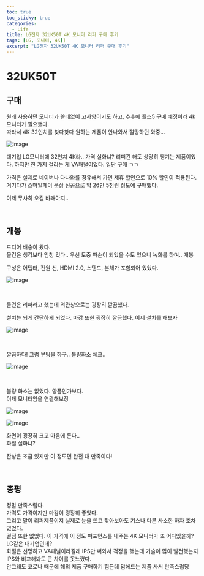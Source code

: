 ```yaml
---
toc: true
toc_sticky: true
categories:
  - Life
title: LG전자 32UK50T 4K 모니터 리퍼 구매 후기
tags: [LG, 모니터, 4K]]
excerpt: "LG전자 32UK50T 4K 모니터 리퍼 구매 후기"
---
```


# 32UK50T

## 구매

원래 사용하던 모니터가 쓸데없이 고사양이기도 하고, 추후에 플스5 구매 예정이라 4k 모니터가 필요했다.  
따라서 4K 32인치를 찾다찾다 원하는 제품이 안나와서 절망하던 와중...

![image](https://user-images.githubusercontent.com/57826388/79864451-75df4400-8414-11ea-813c-7c2817a53df5.png)

대기업 LG모니터에 32인치 4K라.. 가격 실화냐?
리퍼긴 해도 상당히 땡기는 제품이었다. 하지만 한 가지 걸리는 게 VA패널이었다. 일단 구매 ㄱㄱ

가격은 실제로 네이버나 다나와를 경유해서 가면 제휴 할인으로 10% 할인이 적용된다. 거기다가 스마일페이 문상 신공으로 약 26만 5천원 정도에 구매했다.

이제 무사히 오길 바래야지..

<br>

## 개봉

드디어 배송이 왔다.  
물건은 생각보다 엄청 컸다..
우선 도중 파손이 되었을 수도 있으니 녹화를 하며.. 개봉

구성은 어댑터, 전원 선, HDMI 2.0, 스탠드, 본체가 포함되어 있었다.

![image](https://user-images.githubusercontent.com/57826388/79864774-fc942100-8414-11ea-85a0-c77e4a9ee01c.png)

<br>

물건은 리퍼라고 했는데 외관상으로는 굉장히 깔끔했다. 

설치는 되게 간단하게 되었다. 마감 또한 굉장히 깔끔했다. 이제 설치를 해보자

![image](https://user-images.githubusercontent.com/57826388/79864974-585eaa00-8415-11ea-8014-aa30ef3ad7a9.png)

<br>

깔끔하다! 그럼 부팅을 하구.. 불량화소 체크..

![image](https://user-images.githubusercontent.com/57826388/79864989-5d235e00-8415-11ea-9955-b718b61ccb6c.png)

<br>

불량 화소는 없었다. 양품인가보다.  
이제 모니터암을 연결해보장

![image](https://user-images.githubusercontent.com/57826388/79865120-9e1b7280-8415-11ea-8e6c-3d4b8d8b0074.png)

![image](https://user-images.githubusercontent.com/57826388/79865127-a2e02680-8415-11ea-9aec-d0d473fc4d41.png)

화면이 굉장히 크고 마음에 든다..  
화질 실화냐?

잔상은 조금 있지만 이 정도면 완전 대 만족이다!

<br>

## 총평

정말 만족스럽다.  
가격도 가격이지만 마감이 굉장히 좋았다.  
그리고 말이 리퍼제품이지 실제로 눈을 뜨고 찾아보아도 기스나 다른 사소한 하자 조차 없었다.  
결점 또한 없었다. 
이 가격에 이 정도 퍼포먼스를 내주는 4K 모니터가 또 어디있을까? 
LG같은 대기업인데?  
화질은 선명하고 VA패널이라길래 IPS만 써와서 걱정을 했는데 기술이 많이 발전했는지 IPS와 비교해봐도 큰 차이를 못느꼈다.  
안그래도 코로나 때문에 해외 제품 구매하기 힘든데 맘에드는 제품 사서 만족스럽당

